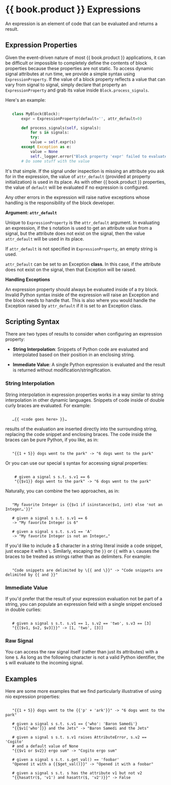 # {{ book.product }} Expressions

An expression is an element of code that can be evaluated and returns a result.

## Expression Properties

Given the event-driven nature of most {{ book.product }} applications, it can be difficult or impossible to completely define the contents of block properties because these properties are not static. To access dynamic signal attributes at run time, we provide a simple syntax using `ExpressionProperty`. If the value of a block property reflects a value that can vary from signal to signal, simply declare that property an `ExpressionProperty` and grab its value inside `Block.process_signals`.

Here's an example:

```python

   class MyBlock(Block):
       expr = ExpressionProperty(default='', attr_default=0)

       def process_signals(self, signals):
           for s in signals:
           try:
	       value = self.expr(s)
	   except Exception as e:
	       value = None
	       self._logger.error("Block property 'expr' failed to evaluate: {}".format(e))
	   # Do some stuff with the value
```

It's that simple. If the signal under inspection is missing an attribute you ask for in the expression, the value of `attr_default` (provided at property initialization) is used in its place. As with other {{ book.product }} properties, the value of `default` will be evaluated if no expression is configured.

Any other errors in the expression will raise native exceptions whose handling is the responsibility of the block developer.

**Argument: `attr_default`**

Unique to `ExpressionProperty` is the `attr_default` argument. In evaluating an expression, if the `$` notation is used to get an attribute value from a signal, but the attribute does not exist on the signal, then the value `attr_default` will be used in its place.

If `attr_default` is not specified in `ExpressionProperty`, an empty string is used.

`attr_Default` can be set to an Exception **class**. In this case, if the attribute does not exist on the signal, then that Exception will be raised.

**Handling Exceptions**

An expression property should always be evaluated inside of a *try* block. Invalid Python syntax inside of the expression will raise an Exception and the block needs to handle that. This is also where you would handle the Exception raised by `attr_default` if it is set to an Exception class.


## Scripting Syntax

There are two types of results to consider when configuring an expression property:

* **String Interpolation**: Snippets of Python code are evaluated and interpolated based on their position in an enclosing string.

* **Immediate Value**: A single Python expression is evaluated and the result is returned without modification/stringification.


### String Interpolation

String interpolation in expression properties works in a way similar to string interpolation in other dynamic languages. Snippets of code inside of double curly braces are evaluated. For example:

```

   …{{ <code goes here> }}…
```

results of the evaluation are inserted directly into the surrounding string, replacing the code snippet and enclosing braces. The code inside the braces can be pure Python, if you like, as in:

```

   "{{1 + 5}} dogs went to the park" -> "6 dogs went to the park"
```

Or you can use our special `$` syntax for accessing signal properties:

```

    # given a signal s s.t. s.v1 == 6
    "{{$v1}} dogs went to the park" -> "6 dogs went to the park"
```

Naturally, you can combine the two approaches, as in:

```

   "My favorite Integer is {{$v1 if isinstance($v1, int) else 'not an Integer…'}}"

   # given a signal s s.t. s.v1 == 6
   -> "My favorite Integer is 6"

   # given a signal s s.t. s.v1 == 'A'
   -> "My favorite Integer is not an Integer…"
```

If you'd like to include a $ character in a string literal inside a code snippet, just escape it with a `\`. Similarly, escaping the `}}` or `{{` with a `\` causes the braces to be treated as strings rather than as delimiters. For example:

```

   "Code snippets are delimited by \{{ and \}}" -> "Code snippets are delimited by {{ and }}"
```

### Immediate Value

If you'd prefer that the result of your expression evaluation not be part of a string, you can populate an expression field with a single snippet enclosed in double curlies:

```

   # given a signal s s.t. s.v1 == 1, s.v2 == 'two', s.v3 == [3]
   "{{[$v1, $v2, $v3]}}" -> [1, 'two', [3]]
```

### Raw Signal

You can access the raw signal itself (rather than just its attributes) with a lone `$`. As long as the following character is not a valid Python identifier, the `$` will evaluate to the incoming signal.


## Examples

Here are some more examples that we find particularly illustrative of using nio expression properties:

```

   "{{1 + 5}} dogs went to the {{'p' + 'ark'}}" -> "6 dogs went to the park"

   # given a signal s s.t. s.v1 == {'who': 'Baron Samedi'}
   "{{$v1['who']}} and the Jets" -> "Baron Samedi and the Jets"

   # given a signal s s.t. s.v1 raises AttributeError, s.v2 == 'Cogito'
   # and a default value of None
   "{{$v1 or $v2}} ergo sum" -> "Cogito ergo sum"

   # given a signal s s.t. s.get_val() == 'foobar'
   "Opened it with a {{$get_val()}}" -> "Opened it with a foobar"

   # given a signal s s.t. s has the attribute v1 but not v2
   "{{hasattr($, 'v1') and hasattr($, 'v2')}}" -> False
```

